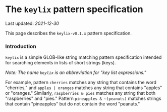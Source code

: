 # The `keylix` pattern specification

Last updated: *2021-12-30*

This page describes the `keylix-v0.1.x` pattern specification.

### Introduction

`keylix` is a simple GLOB-like string matching pattern specification intended for searching elements in lists of short strings (keys).

*Note: The name `keylix` is an abbreviation for "key list expressions."*

For example, pattern `cherries` matches any string that contains the word "cherries," and `apples | oranges` matches any string that contains "apples" or "oranges."
Similarly, `raspberries & pies` matches any string that both "raspberries" and "pies."
Pattern `pineapples & ~(peanuts)` matches strings that contain "pineapples" but do not contain the word "peanuts."